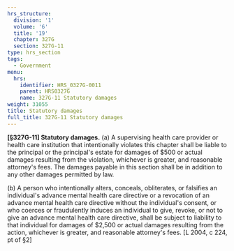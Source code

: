 ```yaml
---
hrs_structure:
  division: '1'
  volume: '6'
  title: '19'
  chapter: 327G
  section: 327G-11
type: hrs_section
tags:
  - Government
menu:
  hrs:
    identifier: HRS_0327G-0011
    parent: HRS0327G
    name: 327G-11 Statutory damages
weight: 31055
title: Statutory damages
full_title: 327G-11 Statutory damages
---
```

**[§327G-11] Statutory damages.** (a) A supervising health care provider or health care institution that intentionally violates this chapter shall be liable to the principal or the principal's estate for damages of $500 or actual damages resulting from the violation, whichever is greater, and reasonable attorney's fees. The damages payable in this section shall be in addition to any other damages permitted by law.

(b) A person who intentionally alters, conceals, obliterates, or falsifies an individual's advance mental health care directive or a revocation of an advance mental health care directive without the individual's consent, or who coerces or fraudulently induces an individual to give, revoke, or not to give an advance mental health care directive, shall be subject to liability to that individual for damages of $2,500 or actual damages resulting from the action, whichever is greater, and reasonable attorney's fees. [L 2004, c 224, pt of §2]